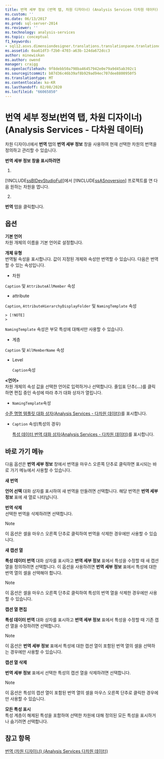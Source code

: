 ```yaml
---
title: 번역 세부 정보 (번역 탭, 차원 디자이너) (Analysis Services 다차원 데이터) | Microsoft Docs
ms.custom: ''
ms.date: 06/13/2017
ms.prod: sql-server-2014
ms.reviewer: ''
ms.technology: analysis-services
ms.topic: conceptual
f1_keywords:
- sql12.asvs.dimensiondesigner.translations.translationpane.tranlationdetails.f1
ms.assetid: 0aa61df3-f2b0-4703-a63b-124da672dcc3
author: minewiskan
ms.author: owend
manager: craigg
ms.openlocfilehash: 9f8debb50a798ba46457942e0e79a9d45ab392c1
ms.sourcegitcommit: b87d36c46b39af8b929ad94ec707dee8800950f5
ms.translationtype: MT
ms.contentlocale: ko-KR
ms.lasthandoff: 02/08/2020
ms.locfileid: "66065850"
---
```

# <a name="translation-details-translations-tab-dimension-designer-analysis-services---multidimensional-data"></a>번역 세부 정보(번역 탭, 차원 디자이너)(Analysis Services - 다차원 데이터)
  차원 디자이너에서 **번역** 탭의 **번역 세부 정보** 창을 사용하여 현재 선택한 차원의 번역을 정의하고 관리할 수 있습니다.  
  
 **번역 세부 정보 창을 표시하려면**  
  
1.  
  [!INCLUDE[ssBIDevStudioFull](../includes/ssbidevstudiofull-md.md)]에서 [!INCLUDE[ssASnoversion](../includes/ssasnoversion-md.md)] 프로젝트를 연 다음 원하는 차원을 엽니다.  
  
2.  
  **번역** 탭을 클릭합니다.  
  
## <a name="options"></a>옵션  
 **기본 언어**  
 차원 개체의 이름을 기본 언어로 설정합니다.  
  
 **개체 유형**  
 번역될 속성을 표시합니다. 값이 지정된 개체와 속성만 번역할 수 있습니다. 다음은 번역할 수 있는 속성입니다.  
  
-   차원  
  
     
  `Caption` 및 `AttributeAllMember` 속성  
  
-   attribute  
  
     
  `Caption`, `AttributeHierarchyDisplayFolder` 및 `NamingTemplate` 속성  
  
    > [!NOTE]  
    >  
  `NamingTemplate` 속성은 부모 특성에 대해서만 사용할 수 있습니다.  
  
-   계층  
  
     
  `Caption` 및 `AllMemberName` 속성  
  
-   Level  
  
     `Caption`속성  
  
 **\<언어>**  
 차원 개체의 속성 값을 선택한 언어로 입력하거나 선택합니다. 줄임표 단추(**...**)를 클릭하면 편집 중인 속성에 따라 추가 대화 상자가 열립니다.  
  
-   `NamingTemplate`속성  
  
     
  [수준 명명 템플릿 대화 상자&#40;Analysis Services - 다차원 데이터&#41;](level-naming-template-dialog-box-analysis-services-multidimensional-data.md)를 표시합니다.  
  
-   
  `Caption` 속성(특성의 경우)  
  
     
  [특성 데이터 번역 대화 상자&#40;Analysis Services - 다차원 데이터&#41;](attribute-data-translation-dialog-box-analysis-services-multidimensional-data.md)를 표시합니다.  
  
## <a name="shortcut-menu"></a>바로 가기 메뉴  
 다음 옵션은 **번역 세부 정보** 창에서 번역을 마우스 오른쪽 단추로 클릭하면 표시되는 바로 가기 메뉴에서 사용할 수 있습니다.  
  
 **새 번역**  
 
  **언어 선택** 대화 상자를 표시하여 새 번역을 만들려면 선택합니다. 해당 번역은 **번역 세부 정보** 표에 새 열로 나타납니다.  
  
 **번역 삭제**  
 선택한 번역을 삭제하려면 선택합니다.  
  
> [!NOTE]  
>  이 옵션은 셀을 마우스 오른쪽 단추로 클릭하여 번역을 삭제한 경우에만 사용할 수 있습니다.  
  
 **새 캡션 열**  
 
  **특성 데이터 번역** 대화 상자를 표시하고 **번역 세부 정보** 표에서 특성을 수정할 때 새 캡션 열을 정의하려면 선택합니다. 이 옵션을 사용하려면 **번역 세부 정보** 표에서 특성에 대한 번역 열의 셀을 선택해야 합니다.  
  
> [!NOTE]  
>  이 옵션은 셀을 마우스 오른쪽 단추로 클릭하여 특성의 번역 열을 삭제한 경우에만 사용할 수 있습니다.  
  
 **캡션 열 편집**  
 
  **특성 데이터 번역** 대화 상자를 표시하고 **번역 세부 정보** 표에서 특성을 수정할 때 기존 캡션 열을 수정하려면 선택합니다.  
  
> [!NOTE]  
>  이 옵션은 **번역 세부 정보** 표에서 특성에 대한 캡션 열이 포함된 번역 열의 셀을 선택하는 경우에만 사용할 수 있습니다.  
  
 **캡션 열 삭제**  
 
  **번역 세부 정보** 표에서 선택한 특성의 캡션 열을 삭제하려면 선택합니다.  
  
> [!NOTE]  
>  이 옵션은 특성의 캡션 열이 포함된 번역 열의 셀을 마우스 오른쪽 단추로 클릭한 경우에만 사용할 수 있습니다.  
  
 **모든 특성 표시**  
 특성 계층이 해제된 특성을 포함하여 선택한 차원에 대해 정의된 모든 특성을 표시하거나 숨기려면 선택합니다.  
  
## <a name="see-also"></a>참고 항목  
 [번역 &#40;차원 디자이너&#41; &#40;Analysis Services 다차원 데이터&#41;](translations-dimension-designer-analysis-services-multidimensional-data.md)  
  
  
